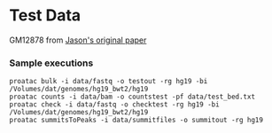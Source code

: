 # Test Data

GM12878 from [Jason's original paper](http://www.nature.com/nature/journal/v523/n7561/abs/nature14590.html)

### Sample executions

```
proatac bulk -i data/fastq -o testout -rg hg19 -bi /Volumes/dat/genomes/hg19_bwt2/hg19
proatac counts -i data/bam -o countstest -pf data/test_bed.txt 
proatac check -i data/fastq -o checktest -rg hg19 -bi /Volumes/dat/genomes/hg19_bwt2/hg19
proatac summitsToPeaks -i data/summitfiles -o summitout -rg hg19
```
